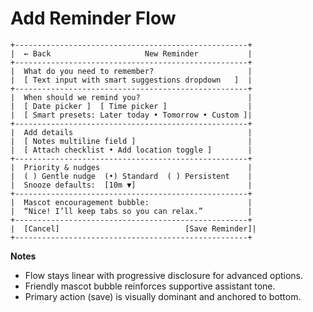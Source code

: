 # Add Reminder Flow

```
+----------------------------------------------------+
|  ← Back                     New Reminder           |
+----------------------------------------------------+
|  What do you need to remember?                     |
|  [ Text input with smart suggestions dropdown   ]  |
+----------------------------------------------------+
|  When should we remind you?                        |
|  [ Date picker ]  [ Time picker ]                  |
|  [ Smart presets: Later today • Tomorrow • Custom ]|
+----------------------------------------------------+
|  Add details                                       |
|  [ Notes multiline field ]                         |
|  [ Attach checklist • Add location toggle ]        |
+----------------------------------------------------+
|  Priority & nudges                                 |
|  ( ) Gentle nudge  (•) Standard  ( ) Persistent    |
|  Snooze defaults:  [10m ▼]                         |
+----------------------------------------------------+
|  Mascot encouragement bubble:                      |
|  “Nice! I’ll keep tabs so you can relax.”          |
+----------------------------------------------------+
|  [Cancel]                            [Save Reminder]|
+----------------------------------------------------+
```

**Notes**
- Flow stays linear with progressive disclosure for advanced options.
- Friendly mascot bubble reinforces supportive assistant tone.
- Primary action (save) is visually dominant and anchored to bottom.
